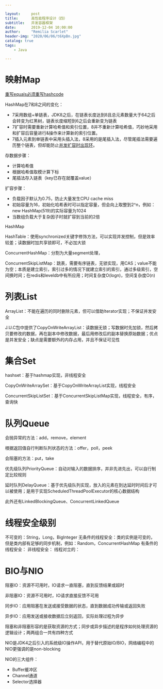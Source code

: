 ```yaml
---

layout:     post
title:      高性能程序设计（四）
subtitle:   并发容器框架
date:       2019-12-04 10:00:00
author:     "Remilia Scarlet"
header-img: "2020/06/06/t6XpBn.jpg"
catalog: true
tags:
    - Java

---
```


# 映射Map

[重写equals必须重写hashcode](https://juejin.im/post/6844903542440853518)

HashMap在7和8之间的变化：

* 7采用数组+单链表，JDK8之后，在链表长度达到8且总元素数量大于64之后会转变为红黑树，链表长度缩短到6之后会重新变为链表
* 7扩容时需要重新计算哈希值和索引位置，8并不重新计算哈希值，巧妙地采用和扩容后容量进行&操作来计算新的索引位置。
* 7插入元素到单链表中采用头插入法，8采用的是尾插入法，尽管尾插法需要遍历整个链表，但却能防止[并发扩容时出现环](https://juejin.im/post/6844903682664824845)。

存数据步骤：

* 计算哈希值
* 根据哈希值取模计算下标
* 尾插法存入链表（key已存在就覆盖value）

扩容步骤：

* 负载因子默认为0.75，防止大量发生CPU cache miss
* 初始容量为16，初始化哈希表时可以指定容量，但会向上取整到2^n，例如：new HashMap(519)的实际容量为1024
* 当数组负载大于复杂因子时就扩容到当前的2倍

HashMap

HashTable：使用synchronized关键字修饰方法，可以实现并发控制，但是效率较差；读数据时加共享锁即可，不必加大锁

ConcurrentHashMap：分割为大量segment处理，

ConcurrentSkipListMap：跳表，需要有序链表，无锁实现，用CAS；value不能为空；本质是建立索引，索引过多的情况下就建立索引的索引，通过多级索引，空间换时间；在redis和leveldb中有所应用；时间复杂度O(logn)，空间复杂度O(n)

# 列表List

ArrayList：不能在遍历的同时删除元素，但可以借助Iterator实现；不保证并发安全

J.U.C包中提供了CopyOnWriteArrayList：读数据无锁；写数据时先加锁，然后拷贝要修改的数据，再在副本中修改数据，最后用修改后的副本替换原始数据；优点是并发安全；缺点是需要额外的内存占用，并且不保证可见性

# 集合Set

hashset：基于hashmap实现，非线程安全

CopyOnWriteArraySet：基于CopyOnWriteArrayList实现，线程安全

ConcurrentSkipListSet：基于ConcurrentSkipListMap实现，线程安全，有序，查询快

# 队列Queue

会抛异常的方法：add，remove，element

根据返回值自行判断队列状态的方法：offer，poll，peek

会阻塞的方法：put，take

优先级队列PriorityQueue：自动对输入的数据排序，并非先进先出，可以自行制定比较规则

延时队列DelayQueue：基于优先级队列实现，放入的元素在到达延时时间后才可以被使用；是用于实现ScheduledThreadPoolExecutor的核心数据结构

此外还有LinkedBlockingQueue、ConcurrentLinkedQueue

# 线程安全级别

不可变的：String，Long，BigInteger
无条件的线程安全：类的实例是可变的，但是类内部有足够的同步机制，例如：Random，ConcurrentHashMap
有条件的线程安全：
非线程安全：
线程对立的：

# BIO与NIO

阻塞IO：资源不可用时，IO请求一直阻塞，直到反馈结果或超时

非阻塞IO：资源不可用时，IO请求直接反馈不可用

同步IO：应用阻塞在发送或接受数据的状态，直到数据成功传输或返回失败

异步IO：应用发送或接收数据后立刻返回，实际处理过程为异步

阻塞和非阻塞形容的是获取资源的方式；同步或异步描述的是程序如何处理资源的逻辑设计；两两组合一共有四种方式

NIO是JDK4之后引入的系统级IO操作API，用于替代原始IO/BIO，网络编程中的NIO更强调的是non-blocking

NIO的三大组件：

* Buffer缓冲区
* Channel通道
* Selector选择器
